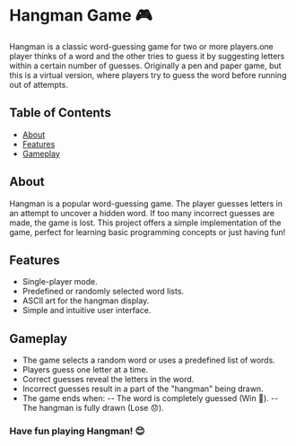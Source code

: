 # Hangman Game 🎮

Hangman is a classic word-guessing game for two or more players.one player thinks of a word and the other tries to guess it by suggesting letters within a certain number of guesses. Originally a pen and paper game, but this is a virtual version, where players try to guess the word before running out of attempts.

## Table of Contents
- [About](#about)
- [Features](#features)
- [Gameplay](#gameplay)


## About

Hangman is a popular word-guessing game. The player guesses letters in an attempt to uncover a hidden word. If too many incorrect guesses are made, the game is lost. This project offers a simple implementation of the game, perfect for learning basic programming concepts or just having fun!



## Features

- Single-player mode.
- Predefined or randomly selected word lists.
- ASCII art for the hangman display.
- Simple and intuitive user interface.


## Gameplay
- The game selects a random word or uses a predefined list of words.
- Players guess one letter at a time.
- Correct guesses reveal the letters in the word.
- Incorrect guesses result in a part of the "hangman" being drawn.
- The game ends when:
-- The word is completely guessed (Win 🎉).
-- The hangman is fully drawn (Lose 😞).


### Have fun playing Hangman! 😊
